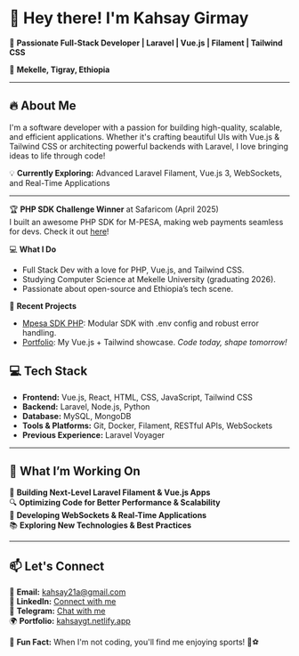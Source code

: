 # 👋 Hey there! I'm Kahsay Girmay

🚀 **Passionate Full-Stack Developer | Laravel | Vue.js | Filament | Tailwind CSS**  

📍 **Mekelle, Tigray, Ethiopia**  

---

## 🔥 About Me  

I'm a software developer with a passion for building high-quality, 
scalable, and efficient applications. Whether it's crafting beautiful UIs with 
Vue.js & Tailwind CSS or architecting powerful backends with Laravel,
 I love bringing ideas to life through code!  

💡 **Currently Exploring:** Advanced Laravel Filament, Vue.js 3, WebSockets, and Real-Time Applications  

---

🏆 **PHP SDK Challenge Winner** at Safaricom (April 2025)  
I built an awesome PHP SDK for M-PESA, making web payments seamless for devs. Check it out [here](https://github.com/kahsay/mpesa-sdk-php)!

💻 **What I Do**  
- Full Stack Dev with a love for PHP, Vue.js, and Tailwind CSS.  
- Studying Computer Science at Mekelle University (graduating 2026).  
- Passionate about open-source and Ethiopia’s tech scene.

🌟 **Recent Projects**  
- [Mpesa SDK PHP](https://github.com/kahsay/mpesa-sdk-php): Modular SDK with .env config and robust error handling.  
- [Portfolio](https://kahsaygt.netlify.app/): My Vue.js + Tailwind showcase.
*Code today, shape tomorrow!*

## 💻 Tech Stack  

- **Frontend:** Vue.js, React, HTML, CSS, JavaScript, Tailwind CSS  
- **Backend:** Laravel, Node.js, Python  
- **Database:** MySQL, MongoDB  
- **Tools & Platforms:** Git, Docker, Filament, RESTful APIs, WebSockets  
- **Previous Experience:** Laravel Voyager  

---

## 🎯 What I’m Working On  

🚧 **Building Next-Level Laravel Filament & Vue.js Apps**  
🔍 **Optimizing Code for Better Performance & Scalability**  
📡 **Developing WebSockets & Real-Time Applications**  
📚 **Exploring New Technologies & Best Practices**  

---

## 📫 Let's Connect  

💌 **Email:** [kahsay21a@gmail.com](mailto:kahsay21a@gmail.com)  
💼 **LinkedIn:** [Connect with me](https://www.linkedin.com/in/yourprofile)  
💬 **Telegram:** [Chat with me](https://t.me/KahsayG21)  
🌍 **Portfolio:** [kahsaygt.netlify.app](https://kahsaygt.netlify.app/)

🌟 **Fun Fact:** When I'm not coding, you'll find me enjoying sports! 🏀⚽  
